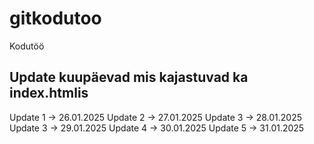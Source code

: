 # gitkodutoo
Kodutöö

## Update kuupäevad mis kajastuvad ka index.htmlis

Update 1 ->     26.01.2025
Update 2 ->     27.01.2025
Update 3 ->     28.01.2025
Update 3 ->     29.01.2025
Update 4 ->     30.01.2025
Update 5 ->     31.01.2025